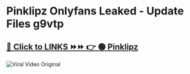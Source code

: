 
 # Pinklipz Onlyfans Leaked - Update Files g9vtp

## <h2><a href="https://clipsfans.com/Pinklipz&ref=git">🔗 Click to LINKS ⏩⏩ 👉 🟢 Pinklipz </a></h2>

<a href="https://clipsfans.com/Pinklipz&ref=git" rel="nofollow" data-target="animated-image.originalLink"><img src="https://i.ibb.co.com/xMMVF88/686577567.gif" alt="Viral Video Original" style="max-width: 100%; display: inline-block;" data-target="animated-image.originalImage"></a>

